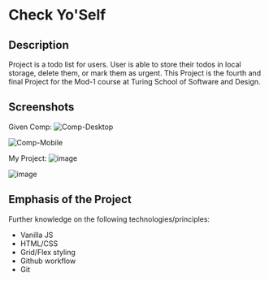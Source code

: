 # Check Yo'Self

## Description

Project is a todo list for users. User is able to store their todos in local storage, delete them, or mark them as urgent.
This Project is the fourth and final Project for the Mod-1 course at Turing School of Software and Design.


## Screenshots
Given Comp:
 ![Comp-Desktop](https://user-images.githubusercontent.com/19739235/58907871-5dffb400-86cc-11e9-8231-e9d919f6cb98.jpg)

![Comp-Mobile](https://user-images.githubusercontent.com/19739235/58915570-898b9a00-86de-11e9-9fd1-6324c2f030a2.jpg)

My Project:
 ![image](https://user-images.githubusercontent.com/24511130/58931160-d5106900-871b-11e9-96f8-3ad148696f86.png)

![image](https://user-images.githubusercontent.com/24511130/58931166-dcd00d80-871b-11e9-8241-3978ae1ae6a4.png)





## Emphasis of the Project

Further knowledge on the following technologies/principles:

- Vanilla JS
- HTML/CSS
- Grid/Flex styling
- Github workflow
- Git
